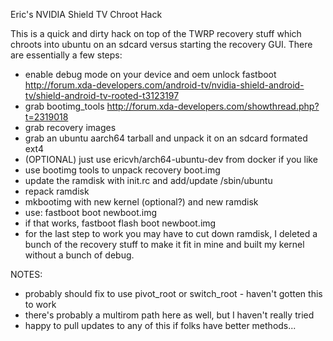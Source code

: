 Eric's NVIDIA Shield TV Chroot Hack

This is a quick and dirty hack on top of the TWRP recovery stuff
which chroots into ubuntu on an sdcard versus starting the recovery
GUI.  There are essentially a few steps:

* enable debug mode on your device and oem unlock fastboot 
  http://forum.xda-developers.com/android-tv/nvidia-shield-android-tv/shield-android-tv-rooted-t3123197
* grab bootimg_tools
  http://forum.xda-developers.com/showthread.php?t=2319018
* grab recovery images 
* grab an ubuntu aarch64 tarball and unpack it on an sdcard formated ext4
* (OPTIONAL) just use ericvh/arch64-ubuntu-dev from docker if you like
* use bootimg tools to unpack recovery boot.img
* update the ramdisk with init.rc and add/update /sbin/ubuntu
* repack ramdisk
* mkbootimg with new kernel (optional?) and new ramdisk
* use: fastboot boot newboot.img
* if that works, fastboot flash boot newboot.img
* for the last step to work you may have to cut down ramdisk, I deleted a bunch of the recovery stuff to make it fit in mine and built my kernel without a bunch of debug.

NOTES:
* probably should fix to use pivot_root or switch_root - haven't gotten this to work
* there's probably a multirom path here as well, but I haven't really tried
* happy to pull updates to any of this if folks have better methods...
